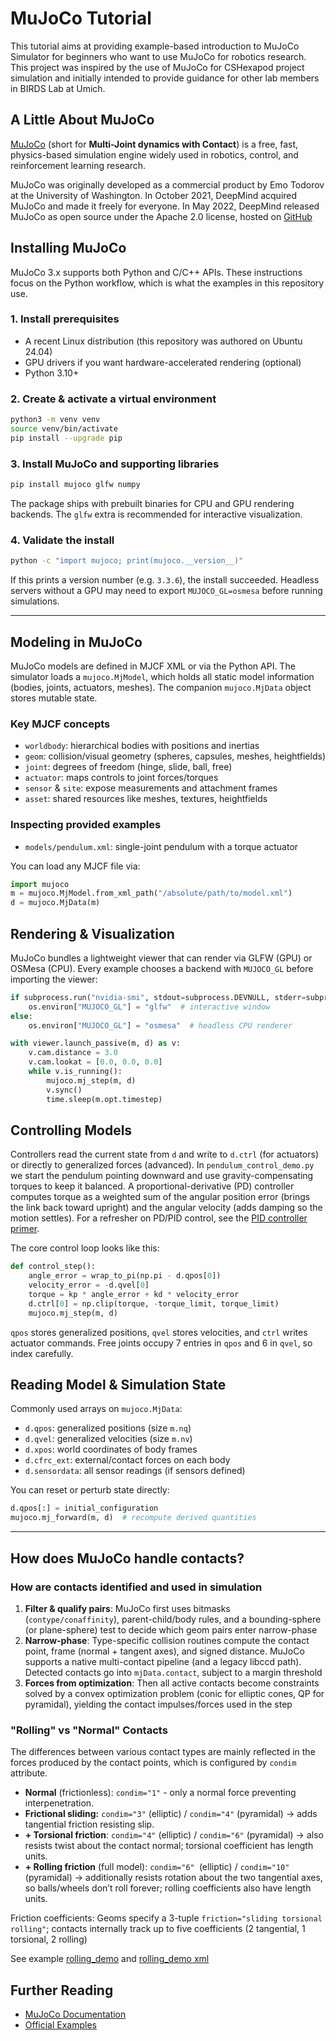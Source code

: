 # MuJoCo Tutorial
This tutorial aims at providing example-based introduction to MuJoCo Simulator for beginners who want to use MuJoCo for robotics research. This project was inspired by the use of MuJoCo for CSHexapod project simulation and initially intended to provide guidance for other lab members in BIRDS Lab at Umich.

## A Little About MuJoCo
[MuJoCo](https://mujoco.org/) (short for **Multi-Joint dynamics with Contact**) is a free, fast, physics-based simulation engine widely used in robotics, control, and reinforcement learning research. 

MuJoCo was originally developed as a commercial product by Emo Todorov at the University of Washington. In October 2021, DeepMind acquired MuJoCo and made it freely for everyone. In May 2022, DeepMind released MuJoCo as open source under the Apache 2.0 license, hosted on [GitHub](https://github.com/google-deepmind/mujoco)

## Installing MuJoCo

MuJoCo 3.x supports both Python and C/C++ APIs. These instructions focus on the Python workflow, which is what the examples in this repository use.

### 1. Install prerequisites
- A recent Linux distribution (this repository was authored on Ubuntu 24.04)
- GPU drivers if you want hardware-accelerated rendering (optional)
- Python 3.10+

### 2. Create & activate a virtual environment
```bash
python3 -m venv venv
source venv/bin/activate
pip install --upgrade pip
```

### 3. Install MuJoCo and supporting libraries
```bash
pip install mujoco glfw numpy
```

The package ships with prebuilt binaries for CPU and GPU rendering backends. The `glfw` extra is recommended for interactive visualization.

### 4. Validate the install
```bash
python -c "import mujoco; print(mujoco.__version__)"
```

If this prints a version number (e.g. `3.3.6`), the install succeeded. Headless servers without a GPU may need to export `MUJOCO_GL=osmesa` before running simulations.

---

## Modeling in MuJoCo

MuJoCo models are defined in MJCF XML or via the Python API. The simulator loads a `mujoco.MjModel`, which holds all static model information (bodies, joints, actuators, meshes). The companion `mujoco.MjData` object stores mutable state.

### Key MJCF concepts
- `worldbody`: hierarchical bodies with positions and inertias
- `geom`: collision/visual geometry (spheres, capsules, meshes, heightfields)
- `joint`: degrees of freedom (hinge, slide, ball, free)
- `actuator`: maps controls to joint forces/torques
- `sensor` & `site`: expose measurements and attachment frames
- `asset`: shared resources like meshes, textures, heightfields

### Inspecting provided examples
- `models/pendulum.xml`: single-joint pendulum with a torque actuator

You can load any MJCF file via:
```python
import mujoco
m = mujoco.MjModel.from_xml_path("/absolute/path/to/model.xml")
d = mujoco.MjData(m)
```

## Rendering & Visualization

MuJoCo bundles a lightweight viewer that can render via GLFW (GPU) or OSMesa (CPU). Every example chooses a backend with `MUJOCO_GL` before importing the viewer:

```python
if subprocess.run("nvidia-smi", stdout=subprocess.DEVNULL, stderr=subprocess.DEVNULL):
    os.environ["MUJOCO_GL"] = "glfw"  # interactive window
else:
    os.environ["MUJOCO_GL"] = "osmesa"  # headless CPU renderer
```

```python
with viewer.launch_passive(m, d) as v:
    v.cam.distance = 3.0
    v.cam.lookat = [0.0, 0.0, 0.0]
    while v.is_running():
        mujoco.mj_step(m, d)
        v.sync()
        time.sleep(m.opt.timestep)
```

## Controlling Models

Controllers read the current state from `d` and write to `d.ctrl` (for actuators) or directly to generalized forces (advanced). In `pendulum_control_demo.py` we start the pendulum pointing downward and use gravity-compensating torques to keep it balanced. A proportional-derivative (PD) controller computes torque as a weighted sum of the angular position error (brings the link back toward upright) and the angular velocity (adds damping so the motion settles). For a refresher on PD/PID control, see the [PID controller primer](https://en.wikipedia.org/wiki/PID_controller).

The core control loop looks like this:

```python
def control_step():
    angle_error = wrap_to_pi(np.pi - d.qpos[0])
    velocity_error = -d.qvel[0]
    torque = kp * angle_error + kd * velocity_error
    d.ctrl[0] = np.clip(torque, -torque_limit, torque_limit)
    mujoco.mj_step(m, d)
```

`qpos` stores generalized positions, `qvel` stores velocities, and `ctrl` writes actuator commands. Free joints occupy 7 entries in `qpos` and 6 in `qvel`, so index carefully.

## Reading Model & Simulation State

Commonly used arrays on `mujoco.MjData`:
- `d.qpos`: generalized positions (size `m.nq`)
- `d.qvel`: generalized velocities (size `m.nv`)
- `d.xpos`: world coordinates of body frames
- `d.cfrc_ext`: external/contact forces on each body
- `d.sensordata`: all sensor readings (if sensors defined)

You can reset or perturb state directly:
```python
d.qpos[:] = initial_configuration
mujoco.mj_forward(m, d)  # recompute derived quantities
```

---

## How does MuJoCo handle contacts?
### How are contacts identified and used in simulation
1. **Filter & qualify pairs**: MuJoCo first uses bitmasks (`contype/conaffinity`), parent-child/body rules, and a bounding-sphere (or plane-sphere) test to decide which geom pairs enter narrow-phase
2. **Narrow-phase**: Type-specific collision routines compute the contact point, frame (normal + tangent axes), and signed distance. MuJoCo supports a native multi-contact pipeline (and a legacy libccd path). Detected contacts go into `mjData.contact`, subject to a margin threshold
3. **Forces from optimization**: Then all active contacts become constraints solved by a convex optimization problem (conic for elliptic cones, QP for pyramidal), yielding the contact impulses/forces used in the step
### "Rolling" vs "Normal" Contacts
The differences between various contact types are mainly reflected in the forces produced by the contact points, which is configured by `condim` attribute. 
- **Normal** (frictionless): `condim="1"` - only a normal force preventing interpenetration.
- **Frictional sliding:** `condim="3"` (elliptic) / `condim="4"` (pyramidal) → adds tangential friction resisting slip.
- **+ Torsional friction**: `condim="4"` (elliptic) / `condim="6"` (pyramidal) → also resists twist about the contact normal; torsional coefficient has length units.
- **+ Rolling friction** (full model): `condim="6" `(elliptic) / `condim="10"` (pyramidal) → additionally resists rotation about the two tangential axes, so balls/wheels don’t roll forever; rolling coefficients also have length units. 

Friction coefficients: Geoms specify a 3-tuple `friction="sliding torsional rolling"`; contacts internally track up to five coefficients (2 tangential, 1 torsional, 2 rolling)

See example [rolling_demo](rolling_demo.py) and [rolling_demo xml](./models/ball_on_u_trough.xml)

## Further Reading
- [MuJoCo Documentation](https://mujoco.readthedocs.io/)
- [Official Examples](https://github.com/google-deepmind/mujoco/tree/main/python)